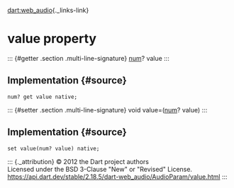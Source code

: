 [dart:web\_audio](../../dart-web_audio/dart-web_audio-library){._links-link}

value property
==============

::: {#getter .section .multi-line-signature}
[num](../../dart-core/num-class)? value
:::

Implementation {#source}
--------------

``` {.language-dart data-language="dart"}
num? get value native;
```

::: {#setter .section .multi-line-signature}
void value=([num](../../dart-core/num-class)? value)
:::

Implementation {#source}
--------------

``` {.language-dart data-language="dart"}
set value(num? value) native;
```

::: {._attribution}
© 2012 the Dart project authors\
Licensed under the BSD 3-Clause \"New\" or \"Revised\" License.\
<https://api.dart.dev/stable/2.18.5/dart-web_audio/AudioParam/value.html>
:::
